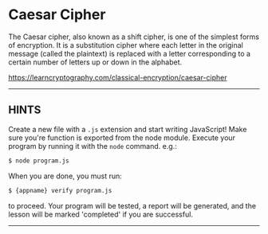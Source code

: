 # Caesar Cipher

The Caesar cipher, also known as a shift cipher, is one of the simplest forms of encryption. It is a substitution cipher where each letter in the original message (called the plaintext) is replaced with a letter corresponding to a certain number of letters up or down in the alphabet.

https://learncryptography.com/classical-encryption/caesar-cipher

----------------------------------------------------------------------
## HINTS

Create a new file with a `.js` extension and start writing JavaScript! Make sure you're function is exported from the node module. Execute your program by running it with the `node` command. e.g.:

```sh
$ node program.js
```

When you are done, you must run:

```sh
$ {appname} verify program.js
```

to proceed. Your program will be tested, a report will be generated, and the lesson will be marked 'completed' if you are successful.

----------------------------------------------------------------------
